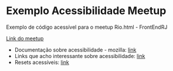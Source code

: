 # Exemplo Acessibilidade Meetup
Exemplo de código acessível para o meetup Rio.html - FrontEndRJ

[Link do meetup](https://www.meetup.com/pt-BR/frontendrj/events/254307565/)

- Documentação sobre acessibilidade - mozilla: [link](https://developer.mozilla.org/pt-BR/docs/Learn/Accessibility)
- Links que acho interessante sobre acessibilidade: [link](https://github.com/lucianobarauna/linksAcessibilidade)
- Resets acessíveis: [link](https://gist.github.com/lucianobarauna/fb0114d3bf861591e60b7abc154791f0)
